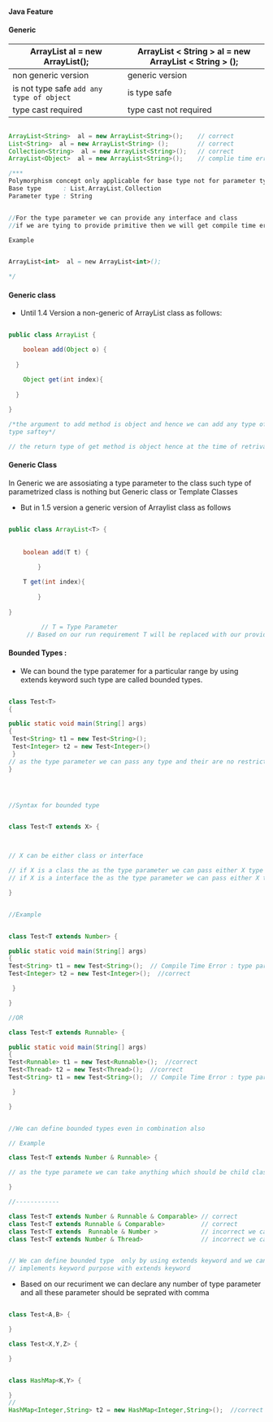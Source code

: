 #### Java Feature
#### Generic 


| ArrayList al = new ArrayList();                            |ArrayList < String >  al = new ArrayList < String > ();|
|------------------------------------------------------------|-------------------------------------------------------|
| non generic version                                        |generic version                                        |
| is not type safe   ``` add any type of object ```          | is type safe                                          |
| type cast required                                         | type cast not required                                |

```java

ArrayList<String>  al = new ArrayList<String>();    // correct
List<String>  al = new ArrayList<String> ();        // correct
Collection<String>  al = new ArrayList<String>();   // correct
ArrayList<Object>  al = new ArrayList<String>();    // complie time error

/***
Polymorphism concept only applicable for base type not for parameter type
Base type      : List,ArrayList,Collection
Parameter type : String


//For the type parameter we can provide any interface and class 
//if we are tying to provide primitive then we will get compile time error

Example 


ArrayList<int>  al = new ArrayList<int>(); 

*/

```
#### Generic class
* Until 1.4 Version a non-generic of ArrayList class as follows:
```java

public class ArrayList {

	boolean add(Object o) {
  
  }

	Object get(int index){
  
  }
  
}

/*the argument to add method is object and hence we can add any type of object to the ArrayList due to this we are missing
type saftey*/

// the return type of get method is object hence at the time of retrival we have to perform type casting

```

#### Generic Class

In Generic we are assosiating a type parameter to the class such type of parametrized class is nothing but Generic class or Template Classes

* But in 1.5 version a generic version of Arraylist class as follows

```java

public class ArrayList<T> {
 	
	 
	boolean add(T t) {
  
        }

	T get(int index){
  
        }
  
}

         // T = Type Parameter
	 // Based on our run requirement T will be replaced with our provided type
```

#### Bounded Types :
* We can bound the type paratemer for a particular range by using extends keyword such type are called bounded types.

```java

class Test<T>
{

public static void main(String[] args) 
{
 Test<String> t1 = new Test<String>();
 Test<Integer> t2 = new Test<Integer>()
 }
// as the type parameter we can pass any type and their are no restrictions and hence it is unbounded type
}




//Syntax for bounded type


class Test<T extends X> {



// X can be either class or interface

// if X is a class the as the type parameter we can pass either X type or its child classes
// if X is a interface the as the type parameter we can pass either X type or its implementation classes

}


//Example 


class Test<T extends Number> {

public static void main(String[] args) 
{
Test<String> t1 = new Test<String>();  // Compile Time Error : type parameter java.lang.String is not in bound
Test<Integer> t2 = new Test<Integer>();  //correct

 }

}

//OR

class Test<T extends Runnable> {

public static void main(String[] args) 
{
Test<Runnable> t1 = new Test<Runnable>();  //correct
Test<Thread> t2 = new Test<Thread>();  //correct
Test<String> t1 = new Test<String>();  // Compile Time Error : type parameter java.lang.String is not in bound

 }

}


//We can define bounded types even in combination also

// Example

class Test<T extends Number & Runnable> {

// as the type paramete we can take anything which should be child class of Number and should Runnable interface

}

//------------

class Test<T extends Number & Runnable & Comparable> // correct
class Test<T extends Runnable & Comparable>          // correct
class Test<T extends  Runnable & Number >            // incorrect we can't extends class followed by an interface
class Test<T extends Number & Thread>                // incorrect we can't extends more than two class at the same time


// We can define bounded type  only by using extends keyword and we can't use implements and super keywords but we can replace 
// implements keyword purpose with extends keyword

```

* Based on our recuriment we can declare any number of type parameter and all these parameter should be seprated with comma
```java

class Test<A,B> {

}

class Test<X,Y,Z> {

}


class HashMap<K,Y> {

}
//
HashMap<Integer,String> t2 = new HashMap<Integer,String>();  //correct
```
